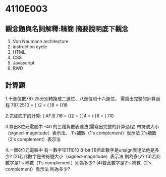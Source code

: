 # 4110E003

## 觀念題與名詞解釋:精簡 摘要說明底下觀念

1.	Von Neumann architecture
2.	instruction cycle
3.	HTML
4.	CSS
5.	Javascript
6.	RWD

## 計算題

1.十進位數787.25分別轉換成二進位、八進位和十六進位，
需寫出完整的計算過程
   787.2510 = (   )2 = (    )8 = ()16

2.完成底下的計算:
   ( AF.B )16 = ()2 = ( )4 = ( )8 = ( )10

3.算出8位元電腦中 -40 的三種負數表達法(需寫出完整的計算過程)
  帶符號大小（signed-magnitude）表示法、
   1's補數（1’s complement）表示法
   2's補數（2’s complement）表示法

4.一個8位元電腦中 有一數字10111010 8-bit 
(1)若此數字是unsign表達法他是多少?
(2)若此數字是帶符號大小（signed-magnitude）表示法 則為多少?
(3)若此數字是1’s 補數（1’s complement）則為多少?
(4)若此數字是2’s 補數（2’s complement）表示法 則為多少?

